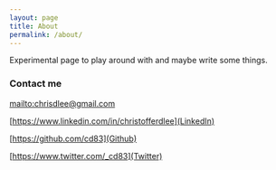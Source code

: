 ```yaml
---
layout: page
title: About
permalink: /about/
---
```


Experimental page to play around with and maybe write some things.

### Contact me

[mailto:chrisdlee@gmail.com](email)

[https://www.linkedin.com/in/christofferdlee](LinkedIn)

[https://github.com/cd83](Github)

[https://www.twitter.com/_cd83](Twitter)